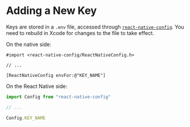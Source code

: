 # Adding a New Key

Keys are stored in a `.env` file, accessed through [`react-native-config`](https://github.com/luggit/react-native-config). You need to rebuild in Xcode for changes to the file to take effect.

On the native side:

```objc
#import <react-native-config/ReactNativeConfig.h>

// ...

[ReactNativeConfig envFor:@"KEY_NAME"]
```

On the React Native side:

```ts
import Config from "react-native-config"

// ...

Config.KEY_NAME
```
